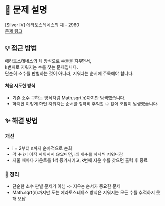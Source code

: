 # 📌 문제 설명

[Silver IV] 에라토스테네스의 체 - 2960  
[문제 링크](https://www.acmicpc.net/problem/2960)

## 💡 접근 방법

에라토스테네스의 체 방식으로 수들을 지우면서,  
k번째로 지워지는 수를 찾는 문제입니다.  
단순히 소수를 판별하는 것이 아니라, 지워지는 순서에 주목해야 합니다.

#### 처음 시도한 방식

- 기존 소수 구하는 방식처럼 Math.sqrt(n)까지만 탐색했습니다.
- 하지만 이렇게 하면 지워지는 순서를 정확히 추적할 수 없어 오답이 발생했습니다.

## ✨ 해결 방법

### 개선

- i = 2부터 n까지 순차적으로 순회
- 각 수 i가 아직 지워지지 않았다면, i의 배수를 하나씩 지워나감
- 지울 때마다 카운트를 1씩 증가시키고, k번째 지운 수를 찾으면 출력 후 종료

### 📌 정리

- 단순한 소수 판별 문제가 아님 -> 지우는 순서가 중요한 문제
- Math.sqrt(n)까지만 도는 에라토스테네스 방식은 지워지는 모든 수를 추적하지 못해 오답
